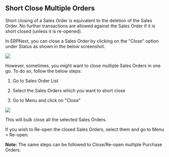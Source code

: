 ## Short Close Multiple Orders

Short closing of a Sales Order is equivalent to the deletion of the Sales Order. No further transactions are allowed against the Sales Order if it is short closed (unless it is re-opened).

In ERPNext, you can close a Sales Order by clicking on the "Close" option under Status as shown in the below screenshot.

![](https://docs.erpnext.com/files/lfbeQft.png)

However, sometimes, you might want to close multiple Sales Orders in one go. To do so, follow the below steps:

1) Go to Sales Order List

2) Select the Sales Orders which you want to short close

3) Go to Menu and click on "Close"

![](https://docs.erpnext.com/files/wIuzMPX.png)

This will bulk close all the selected Sales Orders.

If you wish to Re-open the closed Sales Orders, select them and go to Menu > Re-open.

**Note:** The same steps can be followed to Close/Re-open multiple Purchase Orders.